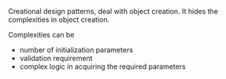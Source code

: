 Creational design patterns, deal with object creation. It hides the complexities in object creation.

Complexities can be
* number of initialization parameters
* validation requirement
* complex logic in acquiring the required parameters

